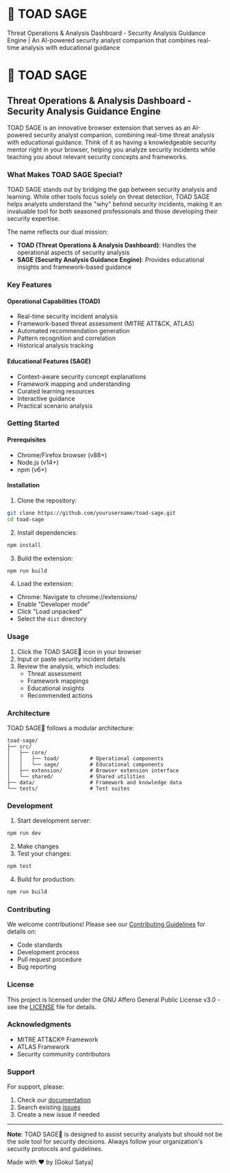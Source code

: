 # 🐸 TOAD SAGE
Threat Operations &amp; Analysis Dashboard - Security Analysis Guidance Engine  | An AI-powered security analyst companion that combines real-time analysis with educational guidance
# 🐸 TOAD SAGE

## Threat Operations & Analysis Dashboard - Security Analysis Guidance Engine

TOAD SAGE is an innovative browser extension that serves as an AI-powered security analyst companion, combining real-time threat analysis with educational guidance. Think of it as having a knowledgeable security mentor right in your browser, helping you analyze security incidents while teaching you about relevant security concepts and frameworks.

### What Makes TOAD SAGE Special?

TOAD SAGE stands out by bridging the gap between security analysis and learning. While other tools focus solely on threat detection, TOAD SAGE helps analysts understand the "why" behind security incidents, making it an invaluable tool for both seasoned professionals and those developing their security expertise.

The name reflects our dual mission:
- **TOAD (Threat Operations & Analysis Dashboard)**: Handles the operational aspects of security analysis
- **SAGE (Security Analysis Guidance Engine)**: Provides educational insights and framework-based guidance

### Key Features

#### Operational Capabilities (TOAD)
- Real-time security incident analysis
- Framework-based threat assessment (MITRE ATT&CK, ATLAS)
- Automated recommendation generation
- Pattern recognition and correlation
- Historical analysis tracking

#### Educational Features (SAGE)
- Context-aware security concept explanations
- Framework mapping and understanding
- Curated learning resources
- Interactive guidance
- Practical scenario analysis

### Getting Started

#### Prerequisites
- Chrome/Firefox browser (v88+)
- Node.js (v14+)
- npm (v6+)

#### Installation

1. Clone the repository:
```bash
git clone https://github.com/yourusername/toad-sage.git
cd toad-sage
```

2. Install dependencies:
```bash
npm install
```

3. Build the extension:
```bash
npm run build
```

4. Load the extension:
- Chrome: Navigate to chrome://extensions/
- Enable "Developer mode"
- Click "Load unpacked"
- Select the `dist` directory

### Usage

1. Click the TOAD SAGE🐸 icon in your browser
2. Input or paste security incident details
3. Review the analysis, which includes:
   - Threat assessment
   - Framework mappings
   - Educational insights
   - Recommended actions

### Architecture

TOAD SAGE🐸 follows a modular architecture:

```
toad-sage/
├── src/
│   ├── core/
│   │   ├── toad/          # Operational components
│   │   └── sage/          # Educational components
│   ├── extension/         # Browser extension interface
│   └── shared/            # Shared utilities
├── data/                  # Framework and knowledge data
└── tests/                 # Test suites
```

### Development

1. Start development server:
```bash
npm run dev
```

2. Make changes
3. Test your changes:
```bash
npm test
```

4. Build for production:
```bash
npm run build
```

### Contributing

We welcome contributions! Please see our [Contributing Guidelines](CONTRIBUTING.md) for details on:
- Code standards
- Development process
- Pull request procedure
- Bug reporting

### License

This project is licensed under the GNU Affero General Public License v3.0 - see the [LICENSE](LICENSE) file for details.

### Acknowledgments

- MITRE ATT&CK® Framework
- ATLAS Framework
- Security community contributors

### Support

For support, please:
1. Check our [documentation](docs/)
2. Search existing [issues](issues/)
3. Create a new issue if needed

---

**Note**: TOAD SAGE🐸 is designed to assist security analysts but should not be the sole tool for security decisions. Always follow your organization's security protocols and guidelines.

Made with ❤️ by [Gokul Satya]
